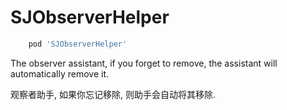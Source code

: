 # SJObserverHelper
```ruby
	pod 'SJObserverHelper'
```

The observer assistant, if you forget to remove, the assistant will automatically remove it. 

观察者助手, 如果你忘记移除, 则助手会自动将其移除.



